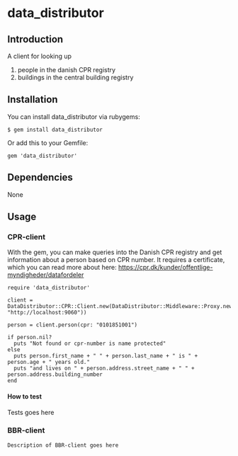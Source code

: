 # data_distributor

## Introduction

A client for looking up 
  1. people in the danish CPR registry
  2. buildings in the central building registry

## Installation
You can install data_distributor via rubygems:
````
$ gem install data_distributor
````  
Or add this to your Gemfile:
````
gem 'data_distributor'
````

## Dependencies
None

## Usage

### CPR-client
With the gem, you can make queries into the Danish CPR registry and get information about a person based on CPR number.
It requires a certificate, which you can read more about here: https://cpr.dk/kunder/offentlige-myndigheder/datafordeler

````
require 'data_distributor'

client = DataDistributor::CPR::Client.new(DataDistributor::Middleware::Proxy.new(proxy_host: "http://localhost:9060"))

person = client.person(cpr: "0101851001")

if person.nil?
  puts "Not found or cpr-number is name protected"
else
  puts person.first_name + " " + person.last_name + " is " + person.age + " years old."
  puts "and lives on " + person.address.street_name + " " + person.address.building_number
end
````

#### How to test

Tests goes here


### BBR-client
````
Description of BBR-client goes here
````


<!--

ToDo: development - opdatering af cassetter - opsætning - dependencies
howto test - køre tests
TODO: omdøbe master branch til Main

-->

